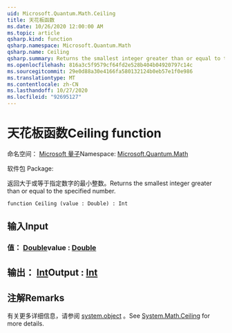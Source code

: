 ```yaml
---
uid: Microsoft.Quantum.Math.Ceiling
title: 天花板函数
ms.date: 10/26/2020 12:00:00 AM
ms.topic: article
qsharp.kind: function
qsharp.namespace: Microsoft.Quantum.Math
qsharp.name: Ceiling
qsharp.summary: Returns the smallest integer greater than or equal to the specified number.
ms.openlocfilehash: 816a3c5f9579cf64fd2e528b404b04920797c14c
ms.sourcegitcommit: 29e0d88a30e4166fa580132124b0eb57e1f0e986
ms.translationtype: MT
ms.contentlocale: zh-CN
ms.lasthandoff: 10/27/2020
ms.locfileid: "92695127"
---
```

# <a name="ceiling-function"></a><span data-ttu-id="a7c0e-102">天花板函数</span><span class="sxs-lookup"><span data-stu-id="a7c0e-102">Ceiling function</span></span>

<span data-ttu-id="a7c0e-103">命名空间： [Microsoft 量子](xref:Microsoft.Quantum.Math)</span><span class="sxs-lookup"><span data-stu-id="a7c0e-103">Namespace: [Microsoft.Quantum.Math](xref:Microsoft.Quantum.Math)</span></span>

<span data-ttu-id="a7c0e-104">软件包 [](https://nuget.org/packages/)</span><span class="sxs-lookup"><span data-stu-id="a7c0e-104">Package: [](https://nuget.org/packages/)</span></span>


<span data-ttu-id="a7c0e-105">返回大于或等于指定数字的最小整数。</span><span class="sxs-lookup"><span data-stu-id="a7c0e-105">Returns the smallest integer greater than or equal to the specified number.</span></span>

```qsharp
function Ceiling (value : Double) : Int
```


## <a name="input"></a><span data-ttu-id="a7c0e-106">输入</span><span class="sxs-lookup"><span data-stu-id="a7c0e-106">Input</span></span>

### <a name="value--double"></a><span data-ttu-id="a7c0e-107">值： [Double](xref:microsoft.quantum.lang-ref.double)</span><span class="sxs-lookup"><span data-stu-id="a7c0e-107">value : [Double](xref:microsoft.quantum.lang-ref.double)</span></span>





## <a name="output--int"></a><span data-ttu-id="a7c0e-108">输出： [Int](xref:microsoft.quantum.lang-ref.int)</span><span class="sxs-lookup"><span data-stu-id="a7c0e-108">Output : [Int](xref:microsoft.quantum.lang-ref.int)</span></span>



## <a name="remarks"></a><span data-ttu-id="a7c0e-109">注解</span><span class="sxs-lookup"><span data-stu-id="a7c0e-109">Remarks</span></span>

<span data-ttu-id="a7c0e-110">有关更多详细信息，请参阅 [system.object](https://docs.microsoft.com/dotnet/api/system.math.ceiling) 。</span><span class="sxs-lookup"><span data-stu-id="a7c0e-110">See [System.Math.Ceiling](https://docs.microsoft.com/dotnet/api/system.math.ceiling) for more details.</span></span>